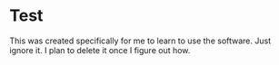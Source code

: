 Test
====

This was created specifically for me to learn to use the software.  Just ignore it.  I plan to delete it once I figure out how.

